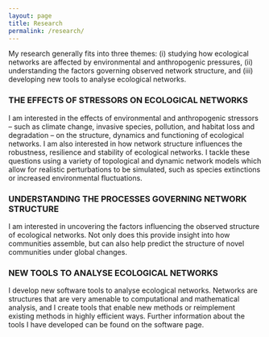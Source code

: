 ```yaml
---
layout: page
title: Research
permalink: /research/
---
```



My research generally fits into three themes: (i) studying how ecological networks are affected by environmental and anthropogenic pressures, (ii) understanding the factors governing observed network structure, and (iii) developing new tools to analyse ecological networks.

### THE EFFECTS OF STRESSORS ON ECOLOGICAL NETWORKS

I am interested in the effects of environmental and anthropogenic stressors – such as climate change, invasive species, pollution, and habitat loss and degradation – on the structure, dynamics and functioning of ecological networks. I am also interested in how network structure influences the robustness, resilience and stability of ecological networks. I tackle these questions using a variety of topological and dynamic network models which allow for realistic perturbations to be simulated, such as species extinctions or increased environmental fluctuations.

### UNDERSTANDING THE PROCESSES GOVERNING NETWORK STRUCTURE

I am interested in uncovering the factors influencing the observed structure of ecological networks. Not only does this provide insight into how communities assemble, but can also help predict the structure of novel communities under global changes.

### NEW TOOLS TO ANALYSE ECOLOGICAL NETWORKS

I develop new software tools to analyse ecological networks. Networks are structures that are very amenable to computational and mathematical analysis, and I create tools that enable new methods or reimplement existing methods in highly efficient ways. Further information about the tools I have developed can be found on the software page.
